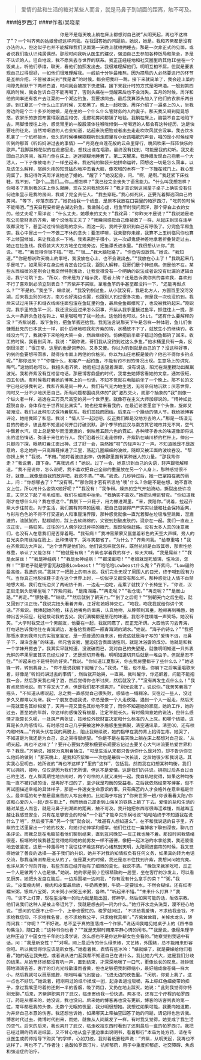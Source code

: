 > 爱情的盐和生活的糖对某些人而言，就是马鼻子到湖面的距离，触不可及。

###帕罗西汀
####作者/吴晓星

						你是不是每天晚上躺在床上都想对自己说“从明天起，再也不这样了”？一个叫齐紫的姑娘曾经这样问我。在我回答她的问题前，她说，她是。我和齐紫都是没有办法的人，但这似乎也并不能解释我们见面第一天晚上就相拥睡去。那是一次非正式的见面，或者说我们能认识纯属偶然。那段时间我听从医生的建议，强迫自己去参加各种饭局和聚会，多是不认识的人。坦白地说，我不愿失去与世界的联系。我正正经经地和社交圈里的其他ID坐在一个饭桌上，听他们恭维，聊天，看他们拍照发出去。我很难理解他们，明明互相不屌，但就是要表现自己过得很好，一如他们很难理解我。一般前十分钟最难熬，因为攒局的人必然要进行的环节是互相介绍。不管被谁问到“我是谁”的时候，都会把我吓一跳。接下来就简单了，我会趁上菜的间隙先默默干下两杯白酒，时间就会被按下快进键。接下来我计时的方式是喝啤酒。一般到第四瓶的时候，我会告诉自己不能再喝了，否则头痛在一觉醒来后也不会消失。五月的时候，周洋和他的同事还有客户去江夏的一个湖边钓鱼，我要求同去。最后我算添头加入了他们的农家乐两日游。到江夏区一个什么山庄的时候，天都黑了。晚上一起吃饭，周洋介绍了一遍桌上的人，坐我旁边的是个二十多岁的姑娘，是在坐的一个什么什么管财务的人的妻子。那天我又喝到晃晃悠悠，农家乐的旅馆布置得跟酒店相仿，走廊和房间都铺了地毯。我躺在床上，脑袋不自主地陷下去，两脚慢慢往上抬，感觉胃里的一股股液体往喉咙倾倒——常喝酒的人都会有这种经历，这是快要吐的征兆，当然常喝酒的人也会知道，站起来洗把脸或者出去走走吹吹风就会没事。我去饮水机拿了一个纸杯接水，低头的时候模模糊糊听到走廊里有小女孩唱歌的声音，唱的是小时候经常听到的那首《听妈妈讲过去的事情》——“月亮在白莲花般的云朵里穿行，晚风吹来一阵阵快乐的歌声。”我脚踩棉花似的在走廊里走，想找出谁在唱歌。最终没有找到，可能是我的幻听。我又走回自己的房间，推开门倒在床上，迷迷糊糊地睡着了。第二天醒来，我睁眼发现自己抱着一个大活人，一下子像被电击了一样坐起来。我迟钝的脑袋开始拼命运转，回想这一切是怎么回事，以及该怎么解释，宿醉头疼的知觉猛烈地冲击着大脑，像攻城的木杵一下一下撞在城门上。我心想完蛋了，我记得昨天周洋说她结了婚的。“醒了？”她没起身，问。“啊，是啊。”我赶紧下床找鞋，找不到，“那个……我们……你……想怎样？”我已经完全丧失了语言能力。“什么叫我想怎样？你喝多了跑到我的床上倒头就睡，现在又问我想怎样？”我才意识到这间屋子桌子上确实没有任何迹象显示是我的房间，我成了完全责任人。“我去穿鞋。”我心如死灰，正要光着脚逃回自己的房间。“等下，你落东西了。”她扔给我一个纸盒，是原本我放在口袋里的帕罗西汀，“吃药的时候不能喝酒。”当天日程安排是去湖边钓鱼。我做贼心虚，租鱼竿时我问周洋，那个穿白上衣的女的，他丈夫呢？周洋说：“什么丈夫，她哪来的丈夫？”我诧异：“你昨天不是说？”“我说她是老陈公司管财务的齐紫，哪个说他有丈夫了？”我瞬间感觉自己像被救了一样，从起床到现在连早饭都没吃下，甚至动过悄悄逃跑的念头。而这一刻，我终于意识到自己有呼吸了。分完鱼竿和鱼饵，我心中冒出一个一不做二不休的念头：要怎样嘛，我未娶你未嫁，我算不上玉树临风你也算不上倾国倾城，来让我追求一下咯。我素来胆子很小，这一次却鬼使神差地拿着折叠凳走过去，她正在扯鱼线。我假装大大方方地坐在她旁边，把鱼漂丢进水里。“我很想认识你。”我说。“嗯。”“我觉得你很不错。”“嗯。”“很……”我大脑短路了。“你鱼钩没放饵。”她说。“我知道。”“你是想说昨天晚上的事吧，我没放在心上，也不会说出去。”“我放在心上了！”我跳起来几乎是吼了。如果周洋在身边他肯定会拉住我，跟别人解释，我哥们是个神经病。但是他不在。某些东西细微的差别会让我突然特别激动，让我觉得没有一个明确的说法或者说没有纰漏的逻辑自洽，我宁可跳下去。“所以，你来是为了暗示我，愿者上钩？还是告诉我你真的喜欢我，喜欢到不行了喜欢到必须立刻表白？”齐紫并不买账，拿着鱼竿的手甚至都没抖一下，“还能再假点么？”“不是的。”我坐下，继续说，“我没钓到过鱼，从小就没有。我是北方人，方圆百里没河没湖，后来我去别的地方，南方也好海边也罢，也跟别人钓过很多次鱼，但是我一次也没钓到。我后来试过用筷子和缝衣线绑住面包渣在鱼缸里钓鱼，最后金鱼都撑死了，也没被我钓起来。”刚说完，我手里的鱼竿一沉，我还没反应过来怎么回事，齐紫从我手里接过鱼竿，抓住往上一提，那么大一条胖头鱼挂在钩上，噼里啪啦甩了我一脸水。这他妈也可以。Shit。“还有什么要解释的没？”齐紫说着，取下鱼钩，把鱼竿丢还给我。我无法言说那天下午是怎样一种体验，鱼儿们像慷慨赴死的日本武士一样，前仆后继地咬我和齐紫的钩，水桶放不下了，就放生小的继续钓，收线没力气了，我就停下来哈哈大笑一会，然后继续钓。仿佛把前半辈子错过的鱼都钓了回来。收工的时候，我看到周洋。我说：“跟你说，哥们我从没钓到过这么多鱼。”他水桶里只有一条，反倒很淡定：“很正常，这里的鱼是饲养的，又多又傻。你以为钓到就是自己的了？没这种好事，钓到的鱼要想带回家，就得按市面上两倍的价格买。你以为山庄老板是傻的？他巴不得你多钓点呢。”“那你还来？”“你懂什么，和客户一起钓鱼，不能有钓不到的情况出现。生意场上的讲究，晦气。”这他妈也可以。我扭头看齐紫，她脸扭过去望着湖面，没有说话，阳光在湖里搅动出粼粼波光。我和齐紫没有互相留电话。那是博客鼎盛的时代，我常去她博客看她的文章，通常很短，四五句话。有时候我盯着她的博客上的一句话，不知不觉就在电脑前坐了一个晚上。那不长的文字已经足够我判定，我和齐紫是同一种人。我们有气无力地生活，无可奈何地沉默；厌恶世界，同时又一分不少地厌恶自己。所有问题都围绕具体的“我”激烈交火，而那个抽象的“我”则像一个纵火者一样，逃逸在三万英尺高空的另一个世界里。就像存在主义大师加缪说的，“精神如此超脱自身，身体存在于世界如此真实”。她也经常来看我的，在最近访客里留下个头像，旋即又被淹没。我们以此种形式保持着联系。我们孤独而团结。后来在一个躁动的情人节，我给她博客评论，她给我回了私信。我说：“情人节一起过吧，反正我们都是没地方去的人。”那是一场漫无目的的散步，彼此都不知道如何开口打破沉默。那个季节的武汉与南方其它城市并无不同，空气中飘着水汽，街上总是繁华而湿漉漉的，倒映着五颜六色的霓虹。各种牌子香水的味道像即将说出的滥俗情话，弥漫于来往的行人。我们沿着长江走走停停，齐紫趴在晴川桥的栏杆上，伸出一只脚向下探，眼睛盯着江面出神。过了好一会，突然她“呀”的轻声叫了一声。不知道她是不是故意的，总之她的一只高跟鞋掉进了江里，荡起几圈细细的波纹，随即又被江面的波纹吞没。“帮你捞上来？”我说。“不用。”她盯着波纹出神，仿佛那里面有某种迷人的力量。“那我背你走？”我说着，蹲下身。“离我远点！”她说。过了一会，她意识到自己的失语，轻声跟我解释道，“我不是说你，怎么说呢，我不喜欢把自己全部的重量放在另一个人身上，那种感觉很不好，就像……就像是自我的放弃吧，我说不清。”“噢。”我说。几秒钟过后，她一巴掌拍在我的肩上，问：“你想哪去了？”“没有啊。”“那你刚才若有所思地‘噢’什么？你是不是在想，她不喜欢女上位，所以用什么姿势X她好呢？”“我没有！”我争辩。燥热的空气开始流动，撕裂出些许凉意，天空又下起了毛毛细雨。我们在细雨中枯坐。“我确实不喜欢。”她把头埋进臂弯。“你知道我刚才在想什么吗？我在想这个。”我脱下一只鞋子，用力撇进湖里。“来，我陪你。”说着，拉起齐紫大步往前走。对于生活，我们拥有同样的困境，把自己包装得严严实实以便和社会保持距离，与形形色色的不得不打交道的人和事厘清界限，那种感觉就像一直光着脚在垃圾堆里跳舞，湿漉漉的，油腻腻的，黏糊糊的，踩上去软绵绵的，尖锐到划破皮肤的，混杂在一起。我们一直走上汉正街，一路狂笑。过往的行人偶尔投过异样的眼光，旋即匆匆赶路。没有太多人真的注意我们，也没有人在意我们是否穿着鞋。“我有病！”我冲黑蒙蒙又氤氲着彩色的天空大声喊，旁人的目光夹杂雨丝抽在脸上，此种情境下，哭与笑都省了。“为什么？”齐紫问我。“给尊重咯！”我在齐紫耳边大声说，“这个世界是他们的，他们说怎样就怎样，既然抗拒是自取其辱，那索性给尊重，承认了又能怎样！”“他就是有病！”齐紫也学着我的样子，仰天大喊。“我是屌丝！”“我是女屌丝！”“我是神经病！”“我是女神经病！”“都滚蛋吧！”“老娘就是死玻璃，性冷淡，怎样！”“那老子就是宇宙无敌超级Lowbeast！”“哈哈哈Lowbeast什么鬼？”齐紫问。“Low逼的最高级，我造的词。”我抹了一把脸上的雨水说。我们完全无视了周围人的目光，终于喊到没有力气。当你真正地脱掉鞋子走在这个世界上时，一切似乎又都没有那么坏，那种感觉让人情不自禁地想大喊。我们在街边买了两碗热干面，一边走一边吃，走累了就找了个长椅坐下。“你说，汉正街走到头是哪里呢？”齐紫问我。“是南湖路。”“再走呢？”“板仓街。”“再走呢？”“是衡山路。”“再走。”“锣鼓巷。”“继续。”“然后就到了朝天门。”“到了之后呢？”“到朝天门之后坐船，就又回到了汉正街。”我说完扭头看着齐紫，正好和她眼神交汇。“吻我，吻我我就给你讲个笑话。”齐紫说。我捧起她的脸，抹去她嘴角的面酱，认真地吻，从脖颈到耳垂，脸颊再到嘴唇，她伸出舌头回应，轻轻拨动我的舌尖。我们满嘴都是葱花的味道，我忍不住噗嗤一声笑场。她没有笑。“大学时我交过一个男朋友，他要在一起，我就同意了，反正无所谓。大四他实习去青海，打电话告诉我他住在青海湖边，准备给我寄回一瓶青海湖的湖水。”她说。“海子的诗么？”“我把那瓶水拿到我师兄的实验室鉴定，是一瓶普通的自来水，他说这就是海子写的‘爱情不远，马鼻子下，湖泊含盐’的味道。师兄告诉我，里边还含表面活性剂，就是沐浴露的成分。他就是和我一个学妹开房去了。我其实早就知道，没说破而已，我对自己的失望是，就像明明知道一只外表光鲜的苹果里面其实已经烂掉了，还是想切开看看。明明知道切开后就是一堆虫子，但就是忍不住。”“听起来也不是特别的好笑。”我说。“你知道江夏那天，你去我房里都干了些什么么？”她话锋一转，转到我身上。“你不是说我躺下就睡了么。”我说。“是，也不是。你躺下之后嘴里唱歌来着，好像是‘听妈妈讲过去的事情’，然后就开始哭，一直哭。我叫醒你，你还醉着，问能不能抱我一会。然后那天我也喝了酒，然后觉得你也不讨厌，然后就没了。”“没有再发生点什么么！”我有点悲愤地说。雨下得又大了点，但是我们都不想离开。“别光说我了，说说你。”我苦笑着摇了摇头，“不知道从哪说起，总之我一直感觉自己很失败，感情也一塌糊涂。交往过一些人，没过多久又都难以为继。我一个朋友总结我说，你总是像一个人走夜路，遇到一个人一起走，然后天一亮就莫名其妙相爱了，天再一亮又莫名其妙地不爱了，而你不知道她的家庭，她的工作，她的过去，甚至她的年龄，你这样的感情没有根基，注定不能长久。有时候同意她的说法，但什么感情才能算长久呢，一处房产两张证，按地位外貌财富决定和什么标准的人上床，和哪个结婚，这算是长久的感情吗。有时感觉自己几乎要被这种矛盾感生生撕裂，清空通讯录，清空QQ，还有校内和MSN……”齐紫头伏在我的肩膀上，阻止我继续说，她的指甲在我的背上掐得生疼。她哭了，不知道是为我还是为自己，总之哭得很绝望。“你是不是在每天晚上躺在床上都想对自己说，‘从明天起，再也不这样了’？要开心要努力要积极要乐观要忘记过去要关心大气环流要热爱世界和平？我是。”齐紫说，她努力克制着抽泣，“可是生活从来都只告诉你什么是对的，却不告诉你怎么他妈的做到！”那天晚上，是我和齐紫唯一一次也是最后一次长谈，之后她很少和我说话。其实我心里明白，她所说的“再也不这样了”里的“这样”，包括我。然而我在幻想某种均衡，我们可以拥抱，接吻，仅仅是因为我们无所谓，但这不是爱情。这是我们的共识。拥抱过后各自过自己的生活，在人群周期性地热闹时，两个可怜的人就又凑到一起。我自私地觉得，如果这种均衡能一直不被打破的话，是再好不过的了，至少我是均衡的受益者。之后我依然经常写博客，但不再试图描述幸福的具体样子，那是一件透支生命意识的事。只有痛苦的人才会格外在意幸福是什么，最幸福的句子都是最痛苦的人写出来的。比如海子写出了“你来世界一趟/你该看看太阳/你该和心爱的人一起/走在街上”，然而他自己却走到山海关的铁路上躺了下去。爱情的盐和生活的糖对某些人而言，就是马鼻子到湖面的距离，触不可及。我开始把东西写很晦涩难懂，而越晦涩越让我感觉安全，只有在足够安全的时候“一个我”才能幸灾乐祸地说“哈哈哈终于不知道我在说什么了吧”，然后接下来“另一个我”就会说，“难道有人想知道么”。在不和我说话的日子里，齐紫的生活里冒出一个她的校友，和她讨论神学和理学。他们往往在一篇博客下聊到深夜，聊几百条评论。而我总是在电脑前看他们聊到结束，直到互问晚安——反正我也睡不着。那段时间我情绪很差，极端的时候我甚至觉得她和她的前男友一样不道德，像把一起沐浴的水拿给我，我还傻傻地去做鉴定。这是一种羞辱吗？我往往怀着这样的心绪熬到天明，太阳照进窗帘的时候，我又觉得她做了善良的选择——基于我们的共识，她并不对我的知情权负有任何义务，如果真的转为电话交流，那我连猜测都是无从的了。但是夏天的时候，我还是忍不住找到齐紫，我想问问她究竟。也许从某个时刻开始，有些东西已经开始有了细微的变化，我说不清。“晚饭来我家吃吧，反正一个人是做两个人也是做。”她说。她的家是很小但很精致的一居室，坐在客厅的沙发上，可以看见厨房。她把头发盘在脑后，一边系围裙一边问我，“你有没有什么拿手的菜？”“粥，”我说，“皮蛋瘦肉粥，瘦肉和皮蛋最后放，牛奶燕麦粥，牛奶一定要加水，不然会糊掉。还有红枣糯米粥，银耳八宝粥，大米粥小米粥玉米粥，各种。”“听起来不错。”“未来什么打算？”我问。“谈不上打算，现在生活唯一的动力就是能出国，修神学，然后如果可能的话，皈依宗教。他们说我们这种人是被上帝诅咒了，我就是想去问一问为什么。”她打开水龙头洗菜，漫不经心地说。“想问的怕是不止你一个，上帝也很忙的。梭罗就问过，‘不求给我爱情，不求给我金钱，不求给我信仰，不求给我名誉，也不求给我公平，只求给我真相’。”齐紫耸耸肩，关掉水龙头，转而问我：“你呢？”“不好说。总不至于真的堕落成一个作家。”说话间我瞄见她桌子上的《四书章句集注》，随口说：“这种书你也看？”“就是无聊时用来平静心情的闲书。”“我是说，像程朱理学这种压迫了中国女性千年的垃圾学说，怎么想也不是你这种新女性会看的。”她察觉到我话中有话，问：“我是新女性？”“对啊，网上最近传的什么绿茶婊，文艺婊，外围婊，总不能用来形容你吧。所以我觉得你应该是新女性。”她看着我，表情有些冰冷：“婊就婊了，就是要婊给他们看看。”她的话让我失控。或者说从进门起我都不知道自己在说什么。我比她力气大，这是我们分歧的结果。从始至终她都没有吭一声，直到结束，才深深地喘了一口气，更像长长的叹息。挂钟微弱地滴滴答答，客厅的灯光光线散漫而昏黄，但也足够把我刺得缩小，最好缩成像苍蝇一样大小，然后我就可以扇扇翅膀，嗡嗡叫着飞出窗台，飞进无边的夜色里。“闵航，你爱上我了。这一点也不好玩。”她说着，把刚用过的纸巾揉成一团，起身丢进垃圾桶，系上棕红色细皮带的扣子，拿过我嘴里叼着的还剩一半的香烟，吸了两口，又扔在地上踩灭。她说：“此刻我觉得你特别无聊。”后来，齐紫辞职离开了武汉，临走寄给我一份快递。两本书，还有三个疗程的帕罗西汀。药是从哪来的，她没说，我也没问。后来她的博客再也没有更新，博客的访客列表的第一位，常年都是我的头像。无数个无眠的夜里，我分明很想她。我想过如果可能，我要向她道歉，为并非自己本意的伤害。我还想告诉她，如果哪天上帝抽空回答了她的问题，请记得也告诉我。博客时代过去，微博时代到来，而她，就像从人间蒸发了一样，有时我又觉得，她变成了我生活的空气。后来的后来，我也离开了武汉，临走收拾东西时看到了还剩最后一盒的帕罗西汀。我把已经过期的药丢进纸篓，又不甘心地从盒子里边拿出说明书，看着那行“本品为处方药，请在专业医生或药师指导下购买”的字样，心如刀绞。我对着纸篓轻声说：“齐紫，从明天起，我再也不这样了，再也不了。”作者注：盐酸帕罗西汀片，抗抑郁药，用于中重度抑郁症、社交障碍、焦虑和强迫症的治疗。			  		